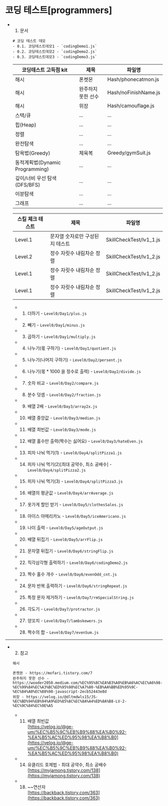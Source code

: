 <link
  rel="stylesheet"
  href="./style.css"
/>

# 코딩 테스트[programmers]

- 1. 문서
    ```
    # 코딩 테스트 데모
    - 0.1. 코딩테스트데모1 - `codingDemo1.js`
    - 0.2. 코딩테스트데모2 - `codingDemo2.js`
    - 0.3. 코딩테스트데모3 - `codingDemo3.js`
    ```
    |코딩테스트 고득점 kit|제목|파일명|
    |---|---|---|
    |해시|폰켓몬|Hash/phonecatmon.js|
    |해시|완주하지 못한 선수|Hash/noFinishName.js|
    |해시|위장|Hash/camouflage.js|
    |스택/큐|...|...|
    |힙(Heap)|...|...|
    |정렬|...|...|
    |완전탐색|...|...|
    |탐욕법(Greedy)|체육복|Greedy/gymSuit.js|
    |동적계획법(Dynamic Programming)|...|...|
    |깊이/너비 우선 탐색(DFS/BFS)|...|...|
    |이분탐색|...|...|
    |그래프|...|...|

    |스킬 체크 테스트|제목|파일명|
    |---|---|---|
    |Level.1|문자열 숫자로만 구성된지 테스트|SkillCheckTest/lv1_1.js|
    |Level.2|정수 자릿수 내림차순 정렬|SkillCheckTest/lv1_2.js|
    |Level.1|정수 자릿수 내림차순 정렬|SkillCheckTest/lv1_2.js|
    |Level.1|정수 자릿수 내림차순 정렬|SkillCheckTest/lv1_2.js|

    - 1. 더하기 - `Level0/Day1/plus.js`
    - 2. 빼기 - `Level0/Day1/minus.js`
    - 3. 곱하기 - `Level0/Day1/multiply.js`
    - 4. 나누기(몫 구하기) - `Level0/Day1/quotient.js`

    - 5. 나누기(나머지 구하기) - `Level0/Day2/persent.js`
    - 6. 나누기(몫 * 1000 을 정수로 출력) - `Level0/Day2/divide.js`
    - 7. 숫자 비교 - `Level0/Day2/compare.js`
    - 8. 분수 덧셈 - `Level0/Day2/fraction.js`

    - 9. 배열 2배 - `Level0/Day3/array2x.js`
    - 10. 배열 중앙값 - `Level0/Day3/median.js`
    - 11. 배열 최빈값 - `Level0/Day3/mode.js` 
    - 12. 배열 홀수만 출력(짝수는 싫어요) - `Level0/Day3/hateEven.js`

    - 13. 피자 나눠 먹기(1) - `Level0/Day4/splitPizza1.js`
    - 14. 피자 나눠 먹기(2)[최대 공약수, 최소 공배수] - `Level0/Day4/splitPizza2.js`
    - 15. 피자 나눠 먹기(3) - `Level0/Day4/splitPizza3.js`
    - 16. 배열의 평균값 - `Level0/Day4/arrAverage.js`

    - 17. 옷가게 할인 받기 - `Level0/Day5/clothesSales.js`
    - 18. 아이스 아메리카노 - `Level0/Day5/iceAmericano.js`
    - 19. 나이 출력 - `Level0/Day5/ageOutput.js`
    - 20. 배열 뒤집기 - `Level0/Day5/arrFlip.js`

    - 21. 문자열 뒤집기 - `Level0/Day6/stringFlip.js`
    - 22. 직각삼각형 출력하기 - `Level0/Day6/codingDemo2.js`
    - 23. 짝수 홀수 개수 - `Level0/Day6/evenOdd_cnt.js`
    - 24. 문자 반복 출력하기 - `Level0/Day6/stringRepeat.js`

    - 25. 특정 문자 제거하기 - `Level0/Day7/rmSpecialString.js`
    - 26. 각도기 - `Level0/Day7/protractor.js`
    - 27. 양꼬치 - `Level0/Day7/lambskewers.js`
    - 28. 짝수의 합 - `Level0/Day7/evenSum.js`

----------------------------------

- 2. 참고
    ```
    해시

    폰켓몬 - https://mofari.tistory.com/7
    완주하지 못한 선수 - https://wooder2050.medium.com/%EC%95%8C%EA%B3%A0%EB%A6%AC%EC%A6%98-%EC%99%84%EC%A3%BC%ED%95%98%EC%A7%80-%EB%AA%BB%ED%95%9C-%EC%84%A0%EC%88%98-javascript-2ecb52443e8d
    위장 - https://velog.io/@dltmdwls15/JS-%EC%BD%94%EB%94%A9%ED%85%8C%EC%8A%A4%ED%8A%B8-LV-2-%EC%9C%84%EC%9E%A5

    ```

    - 11. 배열 최빈값<br/>
      [https://velog.io/@ge-um/%EC%B5%9C%EB%B9%88%EA%B0%92-%EA%B5%AC%ED%95%98%EA%B8%B0](https://velog.io/@ge-um/%EC%B5%9C%EB%B9%88%EA%B0%92-%EA%B5%AC%ED%95%98%EA%B8%B0)

    - 14. 유클리드 호제법 - 최대 공약수, 최소 공배수<br/>
      [https://myjamong.tistory.com/138](https://myjamong.tistory.com/138)

    - 18. ~~연산자<br/>
      [https://backback.tistory.com/363](https://backback.tistory.com/363)
    


